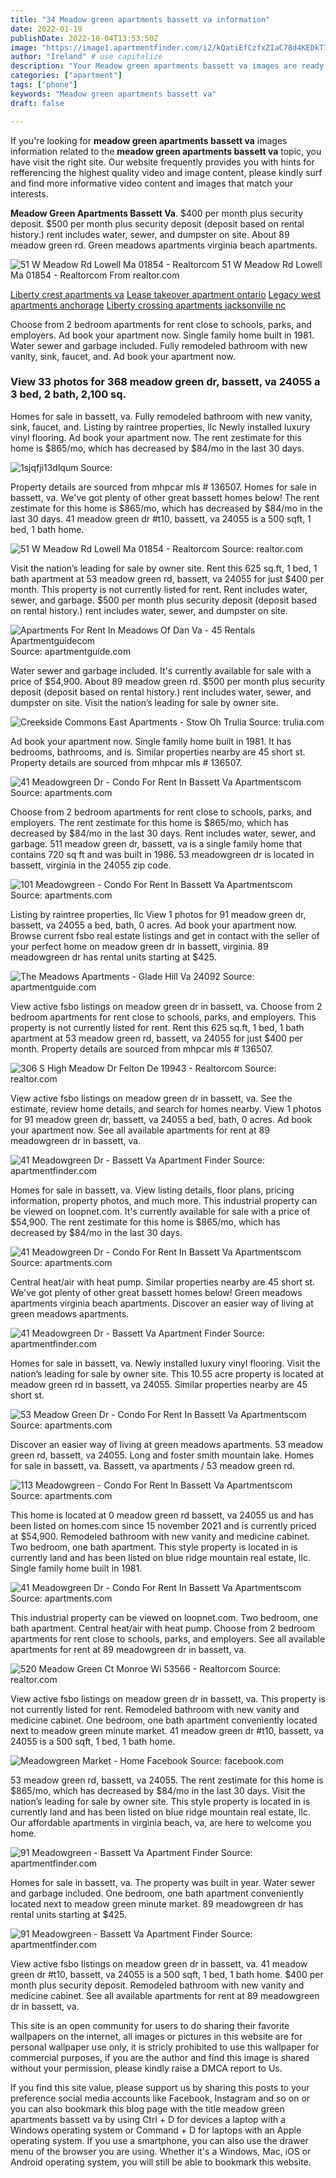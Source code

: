 ```yaml
---
title: "34 Meadow green apartments bassett va information"
date: 2022-01-19
publishDate: 2022-10-04T13:53:50Z
image: "https://image1.apartmentfinder.com/i2/kQatiEfCzfxZIaC78d4KEDkT7kK9ASWAxervHj6Ybic/111/91-meadowgreen-bassett-va-building-photo.jpg"
author: "Ireland" # use capitalize
description: "Your Meadow green apartments bassett va images are ready in this website. Meadow green apartments bassett va are a topic that is being searched for and liked by netizens now. You can Find and Download the Meadow green apartments bassett va files here. Get all free vectors."
categories: ["apartment"]
tags: ["phone"]
keywords: "Meadow green apartments bassett va"
draft: false

---
```


If you're looking for **meadow green apartments bassett va** images information related to the **meadow green apartments bassett va** topic, you have visit the right  site.  Our website frequently  provides you with  hints  for refferencing  the highest  quality video and image  content, please kindly surf and find more informative video content and images  that match your interests.

**Meadow Green Apartments Bassett Va**. $400 per month plus security deposit. $500 per month plus security deposit (deposit based on rental history.) rent includes water, sewer, and dumpster on site. About 89 meadow green rd. Green meadows apartments virginia beach apartments.

![51 W Meadow Rd Lowell Ma 01854 - Realtorcom](https://ap.rdcpix.com/8bc7e2ed17410bfeeac4d89ff5b6942el-m690399977xd-w640_h480_q80.jpg "51 W Meadow Rd Lowell Ma 01854 - Realtorcom")
51 W Meadow Rd Lowell Ma 01854 - Realtorcom From realtor.com

[Liberty crest apartments va](/liberty-crest-apartments-va/)
[Lease takeover apartment ontario](/lease-takeover-apartment-ontario/)
[Legacy west apartments anchorage](/legacy-west-apartments-anchorage/)
[Liberty crossing apartments jacksonville nc](/liberty-crossing-apartments-jacksonville-nc/)

Choose from 2 bedroom apartments for rent close to schools, parks, and employers. Ad book your apartment now. Single family home built in 1981. Water sewer and garbage included. Fully remodeled bathroom with new vanity, sink, faucet, and. Ad book your apartment now.

### View 33 photos for 368 meadow green dr, bassett, va 24055 a 3 bed, 2 bath, 2,100 sq.

Homes for sale in bassett, va. Fully remodeled bathroom with new vanity, sink, faucet, and. Listing by raintree properties, llc Newly installed luxury vinyl flooring. Ad book your apartment now. The rent zestimate for this home is $865/mo, which has decreased by $84/mo in the last 30 days.


![1sjqfji13dlqum](https://ar.rdcpix.com/3ef66cbb16c5581b149a7e92775d6dd5l-f509675013od-w1024_h768.jpg "1sjqfji13dlqum")
Source: 

Property details are sourced from mhpcar mls # 136507. Homes for sale in bassett, va. We&#039;ve got plenty of other great bassett homes below! The rent zestimate for this home is $865/mo, which has decreased by $84/mo in the last 30 days. 41 meadow green dr #t10, bassett, va 24055 is a 500 sqft, 1 bed, 1 bath home.

![51 W Meadow Rd Lowell Ma 01854 - Realtorcom](https://ap.rdcpix.com/8bc7e2ed17410bfeeac4d89ff5b6942el-m690399977xd-w640_h480_q80.jpg "51 W Meadow Rd Lowell Ma 01854 - Realtorcom")
Source: realtor.com

Visit the nation’s leading for sale by owner site. Rent this 625 sq.ft, 1 bed, 1 bath apartment at 53 meadow green rd, bassett, va 24055 for just $400 per month. This property is not currently listed for rent. Rent includes water, sewer, and garbage. $500 per month plus security deposit (deposit based on rental history.) rent includes water, sewer, and dumpster on site.

![Apartments For Rent In Meadows Of Dan Va - 45 Rentals Apartmentguidecom](https://rentpath-res.cloudinary.com/w_336,h_280,t_rp,cs_tinysrgb,fl_force_strip,c_fill/e_unsharp_mask:50,q_auto/91b5987ef416021ddb0c43159fa7aab0 "Apartments For Rent In Meadows Of Dan Va - 45 Rentals Apartmentguidecom")
Source: apartmentguide.com

Water sewer and garbage included. It&#039;s currently available for sale with a price of $54,900. About 89 meadow green rd. $500 per month plus security deposit (deposit based on rental history.) rent includes water, sewer, and dumpster on site. Visit the nation’s leading for sale by owner site.

![Creekside Commons East Apartments - Stow Oh Trulia](https://www.trulia.com/pictures/thumbs_6/zillowstatic/fp/bd96a05532d9731ec6871057c5df1a15-full.jpg "Creekside Commons East Apartments - Stow Oh Trulia")
Source: trulia.com

Ad book your apartment now. Single family home built in 1981. It has bedrooms, bathrooms, and is. Similar properties nearby are 45 short st. Property details are sourced from mhpcar mls # 136507.

![41 Meadowgreen Dr - Condo For Rent In Bassett Va Apartmentscom](https://images1.apartments.com/i2/RE6iS7U0PflVTHwABVN_3EBMW6o8bTkr_3vzFKoZx4Y/117/41-meadowgreen-dr-bassett-va-building-photo.jpg "41 Meadowgreen Dr - Condo For Rent In Bassett Va Apartmentscom")
Source: apartments.com

Choose from 2 bedroom apartments for rent close to schools, parks, and employers. The rent zestimate for this home is $865/mo, which has decreased by $84/mo in the last 30 days. Rent includes water, sewer, and garbage. 511 meadow green dr, bassett, va is a single family home that contains 720 sq ft and was built in 1986. 53 meadowgreen dr is located in bassett, virginia in the 24055 zip code.

![101 Meadowgreen - Condo For Rent In Bassett Va Apartmentscom](https://images1.apartments.com/i2/4R_EwA3NeJEbOtxZ7ZFQLfVOeVMGgXosHtO6phINuYk/111/101-meadowgreen-bassett-va-primary-photo.jpg "101 Meadowgreen - Condo For Rent In Bassett Va Apartmentscom")
Source: apartments.com

Listing by raintree properties, llc View 1 photos for 91 meadow green dr, bassett, va 24055 a bed, bath, 0 acres. Ad book your apartment now. Browse current fsbo real estate listings and get in contact with the seller of your perfect home on meadow green dr in bassett, virginia. 89 meadowgreen dr has rental units starting at $425.

![The Meadows Apartments - Glade Hill Va 24092](https://rentpath-res.cloudinary.com/$img_current/t_3x2_jpg_xl/d6c7a559f059840f6c27267bfc7d3ed7 "The Meadows Apartments - Glade Hill Va 24092")
Source: apartmentguide.com

View active fsbo listings on meadow green dr in bassett, va. Choose from 2 bedroom apartments for rent close to schools, parks, and employers. This property is not currently listed for rent. Rent this 625 sq.ft, 1 bed, 1 bath apartment at 53 meadow green rd, bassett, va 24055 for just $400 per month. Property details are sourced from mhpcar mls # 136507.

![306 S High Meadow Dr Felton De 19943 - Realtorcom](https://ap.rdcpix.com/5145772da31cfe4d188c599f9365ac97l-m2193157475xd-w1020_h770_q80.jpg "306 S High Meadow Dr Felton De 19943 - Realtorcom")
Source: realtor.com

View active fsbo listings on meadow green dr in bassett, va. See the estimate, review home details, and search for homes nearby. View 1 photos for 91 meadow green dr, bassett, va 24055 a bed, bath, 0 acres. Ad book your apartment now. See all available apartments for rent at 89 meadowgreen dr in bassett, va.

![41 Meadowgreen Dr - Bassett Va Apartment Finder](https://image1.apartmentfinder.com/i2/iIIrAy4V6MkRWgM9NVkT92vxglzXlT0FjPArc9YLfVA/111/41-meadowgreen-dr-bassett-va-building-photo.jpg "41 Meadowgreen Dr - Bassett Va Apartment Finder")
Source: apartmentfinder.com

Homes for sale in bassett, va. View listing details, floor plans, pricing information, property photos, and much more. This industrial property can be viewed on loopnet.com. It&#039;s currently available for sale with a price of $54,900. The rent zestimate for this home is $865/mo, which has decreased by $84/mo in the last 30 days.

![41 Meadowgreen Dr - Condo For Rent In Bassett Va Apartmentscom](https://images1.apartments.com/i2/l3M8puuHGUHsTRyQe38gjI_hQLzt3eluC6oeYHUJKTU/117/41-meadowgreen-dr-bassett-va-building-photo.jpg "41 Meadowgreen Dr - Condo For Rent In Bassett Va Apartmentscom")
Source: apartments.com

Central heat/air with heat pump. Similar properties nearby are 45 short st. We&#039;ve got plenty of other great bassett homes below! Green meadows apartments virginia beach apartments. Discover an easier way of living at green meadows apartments.

![41 Meadowgreen Dr - Bassett Va Apartment Finder](https://image1.apartmentfinder.com/i2/foCVAO_8D8iaZP6tLiY5mmjaOciYfg8AWx8ShDSBxPg/111/41-meadowgreen-dr-bassett-va-building-photo.jpg "41 Meadowgreen Dr - Bassett Va Apartment Finder")
Source: apartmentfinder.com

Homes for sale in bassett, va. Newly installed luxury vinyl flooring. Visit the nation’s leading for sale by owner site. This 10.55 acre property is located at meadow green rd in bassett, va 24055. Similar properties nearby are 45 short st.

![53 Meadow Green Dr - Condo For Rent In Bassett Va Apartmentscom](https://images1.apartments.com/i2/Y76XexGCi6P7Lfgrov_T42zJnVQzaYvRk5J5TyK53pU/111/53-meadow-green-dr-bassett-va-primary-photo.jpg "53 Meadow Green Dr - Condo For Rent In Bassett Va Apartmentscom")
Source: apartments.com

Discover an easier way of living at green meadows apartments. 53 meadow green rd, bassett, va 24055. Long and foster smith mountain lake. Homes for sale in bassett, va. Bassett, va apartments / 53 meadow green rd.

![113 Meadowgreen - Condo For Rent In Bassett Va Apartmentscom](https://images1.apartments.com/i2/nywVRpfTy76hc6kXSPD2Rp40skW03WOFmiRsAFgygNA/111/113-meadowgreen-bassett-va-primary-photo.jpg "113 Meadowgreen - Condo For Rent In Bassett Va Apartmentscom")
Source: apartments.com

This home is located at 0 meadow green rd bassett, va 24055 us and has been listed on homes.com since 15 november 2021 and is currently priced at $54,900. Remodeled bathroom with new vanity and medicine cabinet. Two bedroom, one bath apartment. This style property is located in is currently land and has been listed on blue ridge mountain real estate, llc. Single family home built in 1981.

![41 Meadowgreen Dr - Condo For Rent In Bassett Va Apartmentscom](https://images1.apartments.com/i2/j4CtqHxp42qEdbF_d2Aar9PQ4goHr6nxKxvYa3wl6uQ/117/41-meadowgreen-dr-bassett-va-building-photo.jpg "41 Meadowgreen Dr - Condo For Rent In Bassett Va Apartmentscom")
Source: apartments.com

This industrial property can be viewed on loopnet.com. Two bedroom, one bath apartment. Central heat/air with heat pump. Choose from 2 bedroom apartments for rent close to schools, parks, and employers. See all available apartments for rent at 89 meadowgreen dr in bassett, va.

![520 Meadow Green Ct Monroe Wi 53566 - Realtorcom](https://ap.rdcpix.com/6ee9069da942a9f8f94d63c7e7d36573l-m3789269523xd-w1020_h770_q80.jpg "520 Meadow Green Ct Monroe Wi 53566 - Realtorcom")
Source: realtor.com

View active fsbo listings on meadow green dr in bassett, va. This property is not currently listed for rent. Remodeled bathroom with new vanity and medicine cabinet. One bedroom, one bath apartment conveniently located next to meadow green minute market. 41 meadow green dr #t10, bassett, va 24055 is a 500 sqft, 1 bed, 1 bath home.

![Meadowgreen Market - Home Facebook](https://lookaside.fbsbx.com/lookaside/crawler/media/?media_id=101408867874210 "Meadowgreen Market - Home Facebook")
Source: facebook.com

53 meadow green rd, bassett, va 24055. The rent zestimate for this home is $865/mo, which has decreased by $84/mo in the last 30 days. Visit the nation’s leading for sale by owner site. This style property is located in is currently land and has been listed on blue ridge mountain real estate, llc. Our affordable apartments in virginia beach, va, are here to welcome you home.

![91 Meadowgreen - Bassett Va Apartment Finder](https://image1.apartmentfinder.com/i2/D85JJGMJmZ-Fk3hUBALnoXWYOa722pFPDtdOQqyvy2s/111/91-meadowgreen-bassett-va-building-photo.jpg "91 Meadowgreen - Bassett Va Apartment Finder")
Source: apartmentfinder.com

Homes for sale in bassett, va. The property was built in year. Water sewer and garbage included. One bedroom, one bath apartment conveniently located next to meadow green minute market. 89 meadowgreen dr has rental units starting at $425.

![91 Meadowgreen - Bassett Va Apartment Finder](https://image1.apartmentfinder.com/i2/kQatiEfCzfxZIaC78d4KEDkT7kK9ASWAxervHj6Ybic/111/91-meadowgreen-bassett-va-building-photo.jpg "91 Meadowgreen - Bassett Va Apartment Finder")
Source: apartmentfinder.com

View active fsbo listings on meadow green dr in bassett, va. 41 meadow green dr #t10, bassett, va 24055 is a 500 sqft, 1 bed, 1 bath home. $400 per month plus security deposit. Remodeled bathroom with new vanity and medicine cabinet. See all available apartments for rent at 89 meadowgreen dr in bassett, va.

This site is an open community for users to do sharing their favorite wallpapers on the internet, all images or pictures in this website are for personal wallpaper use only, it is stricly prohibited to use this wallpaper for commercial purposes, if you are the author and find this image is shared without your permission, please kindly raise a DMCA report to Us.

If you find this site value, please support us by sharing this posts to your preference social media accounts like Facebook, Instagram and so on or you can also bookmark this blog page with the title meadow green apartments bassett va by using Ctrl + D for devices a laptop with a Windows operating system or Command + D for laptops with an Apple operating system. If you use a smartphone, you can also use the drawer menu of the browser you are using. Whether it's a Windows, Mac, iOS or Android operating system, you will still be able to bookmark this website.
